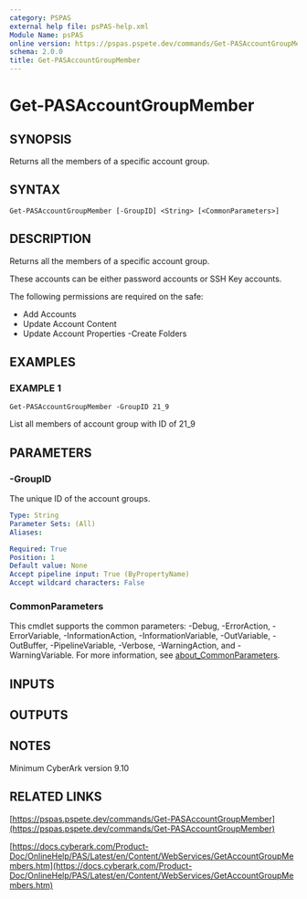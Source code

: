 ```yaml
---
category: PSPAS
external help file: psPAS-help.xml
Module Name: psPAS
online version: https://pspas.pspete.dev/commands/Get-PASAccountGroupMember
schema: 2.0.0
title: Get-PASAccountGroupMember
---
```


# Get-PASAccountGroupMember

## SYNOPSIS
Returns all the members of a specific account group.

## SYNTAX

```
Get-PASAccountGroupMember [-GroupID] <String> [<CommonParameters>]
```

## DESCRIPTION
Returns all the members of a specific account group.

These accounts can be either password accounts or SSH Key accounts.

The following permissions are required on the safe:
 - Add Accounts
 - Update Account Content
 - Update Account Properties
  -Create Folders

## EXAMPLES

### EXAMPLE 1
```
Get-PASAccountGroupMember -GroupID 21_9
```

List all members of account group with ID of 21_9

## PARAMETERS

### -GroupID
The unique ID of the account groups.

```yaml
Type: String
Parameter Sets: (All)
Aliases:

Required: True
Position: 1
Default value: None
Accept pipeline input: True (ByPropertyName)
Accept wildcard characters: False
```

### CommonParameters
This cmdlet supports the common parameters: -Debug, -ErrorAction, -ErrorVariable, -InformationAction, -InformationVariable, -OutVariable, -OutBuffer, -PipelineVariable, -Verbose, -WarningAction, and -WarningVariable. For more information, see [about_CommonParameters](http://go.microsoft.com/fwlink/?LinkID=113216).

## INPUTS

## OUTPUTS

## NOTES
Minimum CyberArk version 9.10

## RELATED LINKS

[https://pspas.pspete.dev/commands/Get-PASAccountGroupMember](https://pspas.pspete.dev/commands/Get-PASAccountGroupMember)

[https://docs.cyberark.com/Product-Doc/OnlineHelp/PAS/Latest/en/Content/WebServices/GetAccountGroupMembers.htm](https://docs.cyberark.com/Product-Doc/OnlineHelp/PAS/Latest/en/Content/WebServices/GetAccountGroupMembers.htm)
